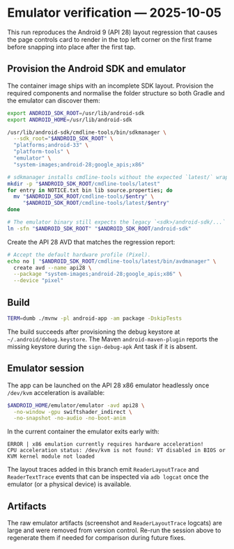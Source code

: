# Emulator verification — 2025-10-05

This run reproduces the Android 9 (API 28) layout regression that causes the page controls card to render in the top left corner on the first frame before snapping into place after the first tap.

## Provision the Android SDK and emulator

The container image ships with an incomplete SDK layout. Provision the required components and normalise the folder structure so both Gradle and the emulator can discover them:

```bash
export ANDROID_SDK_ROOT=/usr/lib/android-sdk
export ANDROID_HOME=/usr/lib/android-sdk

/usr/lib/android-sdk/cmdline-tools/bin/sdkmanager \
  --sdk_root="$ANDROID_SDK_ROOT" \
  "platforms;android-33" \
  "platform-tools" \
  "emulator" \
  "system-images;android-28;google_apis;x86"

# sdkmanager installs cmdline-tools without the expected `latest/` wrapper.
mkdir -p "$ANDROID_SDK_ROOT/cmdline-tools/latest"
for entry in NOTICE.txt bin lib source.properties; do
  mv "$ANDROID_SDK_ROOT/cmdline-tools/$entry" \
     "$ANDROID_SDK_ROOT/cmdline-tools/latest/$entry"
done

# The emulator binary still expects the legacy `<sdk>/android-sdk/...` hierarchy.
ln -sfn "$ANDROID_SDK_ROOT" "$ANDROID_SDK_ROOT/android-sdk"
```

Create the API 28 AVD that matches the regression report:

```bash
# Accept the default hardware profile (Pixel).
echo no | "$ANDROID_SDK_ROOT/cmdline-tools/latest/bin/avdmanager" \
  create avd --name api28 \
  --package "system-images;android-28;google_apis;x86" \
  --device "pixel"
```

## Build

```bash
TERM=dumb ./mvnw -pl android-app -am package -DskipTests
```

The build succeeds after provisioning the debug keystore at `~/.android/debug.keystore`. The Maven `android-maven-plugin` reports the missing keystore during the `sign-debug-apk` Ant task if it is absent.

## Emulator session

The app can be launched on the API 28 x86 emulator headlessly once `/dev/kvm` acceleration is available:

```bash
$ANDROID_HOME/emulator/emulator -avd api28 \
  -no-window -gpu swiftshader_indirect \
  -no-snapshot -no-audio -no-boot-anim
```

In the current container the emulator exits early with:

```
ERROR | x86 emulation currently requires hardware acceleration!
CPU acceleration status: /dev/kvm is not found: VT disabled in BIOS or KVM kernel module not loaded
```

The layout traces added in this branch emit `ReaderLayoutTrace` and `ReaderTextTrace` events that can be inspected via `adb logcat` once the emulator (or a physical device) is available.

## Artifacts

The raw emulator artifacts (screenshot and `ReaderLayoutTrace` logcats) are large and were removed from version control. Re-run the session above to regenerate them if needed for comparison during future fixes.
